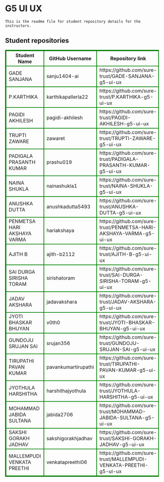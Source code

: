 # G5 UI UX
    This is the readme file for student repository details for the instructors.
## Student repositories 
<table style="border : 2px solid green; width:100%;">
<tr >
<th style="border : 2px solid green;">Student Name</th>
<th style="border : 2px solid green;">GitHub Username</th>
<th style="border : 2px solid green;">Repository link</th>
</tr>
<tr style="border : 2px solid green;">
<td style="border : 2px solid green;">GADE SANJANA</td> 

<td style="border : 2px solid green;">sanju1404-ai</td> 

<td style="border : 2px solid green;">https://github.com/sure-trust/GADE-SANJANA-g5-ui-ux</td> 
</tr>

<tr style="border : 2px solid green;">
<td style="border : 2px solid green;">P.KARTHIKA</td> 

<td style="border : 2px solid green;">karthikapallerla22</td> 

<td style="border : 2px solid green;">https://github.com/sure-trust/P.KARTHIKA-g5-ui-ux</td> 
</tr>

<tr style="border : 2px solid green;">
<td style="border : 2px solid green;">PAGIDI AKHILESH</td> 

<td style="border : 2px solid green;">pagidi-akhilesh</td> 

<td style="border : 2px solid green;">https://github.com/sure-trust/PAGIDI-AKHILESH-g5-ui-ux</td> 
</tr>

<tr style="border : 2px solid green;">
<td style="border : 2px solid green;">TRUPTI ZAWARE</td> 

<td style="border : 2px solid green;">zawaret</td> 

<td style="border : 2px solid green;">https://github.com/sure-trust/TRUPTI-ZAWARE-g5-ui-ux</td> 
</tr>

<tr style="border : 2px solid green;">
<td style="border : 2px solid green;">PADIGALA PRASANTH KUMAR</td> 

<td style="border : 2px solid green;">prashu019</td> 

<td style="border : 2px solid green;">https://github.com/sure-trust/PADIGALA-PRASANTH-KUMAR-g5-ui-ux</td> 
</tr>

<tr style="border : 2px solid green;">
<td style="border : 2px solid green;">NAINA SHUKLA</td> 

<td style="border : 2px solid green;">nainashukla1</td> 

<td style="border : 2px solid green;">https://github.com/sure-trust/NAINA-SHUKLA-g5-ui-ux</td> 
</tr>

<tr style="border : 2px solid green;">
<td style="border : 2px solid green;">ANUSHKA DUTTA</td> 

<td style="border : 2px solid green;">anushkadutta5493</td> 

<td style="border : 2px solid green;">https://github.com/sure-trust/ANUSHKA-DUTTA-g5-ui-ux</td> 
</tr>

<tr style="border : 2px solid green;">
<td style="border : 2px solid green;">PENMETSA HARI AKSHAYA VARMA</td> 

<td style="border : 2px solid green;">hariakshaya</td> 

<td style="border : 2px solid green;">https://github.com/sure-trust/PENMETSA-HARI-AKSHAYA-VARMA-g5-ui-ux</td> 
</tr>

<tr style="border : 2px solid green;">
<td style="border : 2px solid green;">AJITH B</td> 

<td style="border : 2px solid green;">ajith-b2112</td> 

<td style="border : 2px solid green;">https://github.com/sure-trust/AJITH-B-g5-ui-ux</td> 
</tr>

<tr style="border : 2px solid green;">
<td style="border : 2px solid green;">SAI DURGA SIRISHA TORAM</td> 

<td style="border : 2px solid green;">sirishatoram</td> 

<td style="border : 2px solid green;">https://github.com/sure-trust/SAI-DURGA-SIRISHA-TORAM-g5-ui-ux</td> 
</tr>

<tr style="border : 2px solid green;">
<td style="border : 2px solid green;">JADAV AKSHARA</td> 

<td style="border : 2px solid green;">jadavakshara</td> 

<td style="border : 2px solid green;">https://github.com/sure-trust/JADAV-AKSHARA-g5-ui-ux</td> 
</tr>

<tr style="border : 2px solid green;">
<td style="border : 2px solid green;">JYOTI BHASKAR BHUYAN</td> 

<td style="border : 2px solid green;">v0th0</td> 

<td style="border : 2px solid green;">https://github.com/sure-trust/JYOTI-BHASKAR-BHUYAN-g5-ui-ux</td> 
</tr>

<tr style="border : 2px solid green;">
<td style="border : 2px solid green;">GUNDOJU SRUJAN SAI</td> 

<td style="border : 2px solid green;">srujan356</td> 

<td style="border : 2px solid green;">https://github.com/sure-trust/GUNDOJU-SRUJAN-SAI-g5-ui-ux</td> 
</tr>

<tr style="border : 2px solid green;">
<td style="border : 2px solid green;">TIRUPATHI PAVAN KUMAR</td> 

<td style="border : 2px solid green;">pavankumartirupathi</td> 

<td style="border : 2px solid green;">https://github.com/sure-trust/TIRUPATHI-PAVAN-KUMAR-g5-ui-ux</td> 
</tr>

<tr style="border : 2px solid green;">
<td style="border : 2px solid green;">JYOTHULA HARSHITHA</td> 

<td style="border : 2px solid green;">harshithajyothula</td> 

<td style="border : 2px solid green;">https://github.com/sure-trust/JYOTHULA-HARSHITHA-g5-ui-ux</td> 
</tr>

<tr style="border : 2px solid green;">
<td style="border : 2px solid green;">MOHAMMAD JABIDA SULTANA</td> 

<td style="border : 2px solid green;">jabida2706</td> 

<td style="border : 2px solid green;">https://github.com/sure-trust/MOHAMMAD-JABIDA-SULTANA-g5-ui-ux</td> 
</tr>

<tr style="border : 2px solid green;">
<td style="border : 2px solid green;">SAKSHI GORAKH JADHAV</td> 

<td style="border : 2px solid green;">sakshigorakhjadhav</td> 

<td style="border : 2px solid green;">https://github.com/sure-trust/SAKSHI-GORAKH-JADHAV-g5-ui-ux</td> 
</tr>

<tr style="border : 2px solid green;">
<td style="border : 2px solid green;">MALLEMPUDI VENKATA PREETHI</td> 

<td style="border : 2px solid green;">venkatapreethi06</td> 

<td style="border : 2px solid green;">https://github.com/sure-trust/MALLEMPUDI-VENKATA-PREETHI-g5-ui-ux</td> 
</tr>
